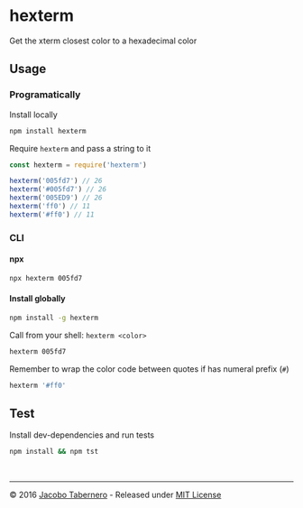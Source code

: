hexterm
=======

Get the xterm closest color to a hexadecimal color

## Usage

### Programatically

Install locally

```sh
npm install hexterm
```

Require `hexterm` and pass a string to it

```js
const hexterm = require('hexterm')

hexterm('005fd7') // 26
hexterm('#005fd7') // 26
hexterm('005ED9') // 26
hexterm('ff0') // 11
hexterm('#ff0') // 11
```


### CLI

#### npx

```sh
npx hexterm 005fd7
```

#### Install globally

```sh
npm install -g hexterm
```

Call from your shell: `hexterm <color>`

```sh
hexterm 005fd7
```

Remember to wrap the color code between quotes if has numeral prefix (`#`)

```sh
hexterm '#ff0'
```

## Test

Install dev-dependencies and run tests

```sh
npm install && npm tst
```

<br>

---

© 2016 [Jacobo Tabernero](https://github.com/jacoborus) - Released under [MIT License](https://raw.github.com/jacoborus/hexterm/master/LICENSE)
